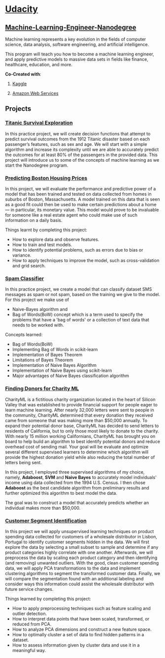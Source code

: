 # [Udacity](https://in.udacity.com/)
## [Machine-Learning-Engineer-Nanodegree](https://in.udacity.com/course/machine-learning-engineer-nanodegree--nd009t?utm_expid=.N5BPzO0yTgeKxF0Hi-Khhg.0&utm_referrer=https:%2F%2Fwww.google.co.in%2F)

Machine learning represents a key evolution in the fields of computer science, data analysis, software engineering, and artificial intelligence.

This program will teach you how to become a machine learning engineer, and apply predictive models to massive data sets in fields like finance, healthcare, education, and more.

**Co-Created with**:

1. [Kaggle](https://www.kaggle.com/)

2. [Amazon Web Services](https://aws.amazon.com/)

## Projects

### [Titanic Survival Exploration](https://github.com/MANOJPATRA1991/Machine-Learning-Engineer-Nanodegree/tree/master/P1-Titanic%20Survival%20Exploration)

In this practice project, we will create decision functions that attempt to predict survival outcomes from the 1912 Titanic disaster based on each passenger’s features, such as sex and age. We will start with a simple algorithm and increase its complexity until we are able to accurately predict the outcomes for at least 80% of the passengers in the provided data. This project will introduce us to some of the concepts of machine learning as we start the Nanodegree program.

### [Predicting Boston Housing Prices](https://github.com/MANOJPATRA1991/Machine-Learning-Engineer-Nanodegree/tree/master/P2-Boston%20Housing)

In this project, we will evaluate the performance and predictive power of a model that has been trained and tested on data collected from homes in suburbs of Boston, Massachusetts. A model trained on this data that is seen as a good fit could then be used to make certain predictions about a home — in particular, its monetary value. This model would prove to be invaluable for someone like a real estate agent who could make use of such information on a daily basis.

Things learnt by completing this project:

* How to explore data and observe features.
* How to train and test models.
* How to identify potential problems, such as errors due to bias or variance.
* How to apply techniques to improve the model, such as cross-validation and grid search.

### [Spam Classifier](https://github.com/MANOJPATRA1991/Machine-Learning-Engineer-Nanodegree/tree/master/P3-Spam%20Classifier)

In this practice project, we create a model that can classify dataset SMS messages as spam or not spam, based on the training we give to the model. For this project we make use of 

* Naive-Bayes algorithm and 
* Bag of Words(BoW) concept which is a term used to specify the problems that have a 'bag of words' or a collection of text data that needs to be worked with.

Concepts learned:

* Bag of Words(BoW)
* Implementing Bag of Words in scikit-learn
* Implementation of Bayes Theorem
* Limitations of Bayes Theorem
* Implementation of Naive Bayes Algorithm
* Implementation of Naive Bayes using scikit-learn
* Major advantages of Naive Bayes classification algorithm

### [Finding Donors for Charity ML](https://github.com/MANOJPATRA1991/Machine-Learning-Engineer-Nanodegree/tree/master/P4-Finding%20Donors%20for%20Charity%20ML)

CharityML is a fictitious charity organization located in the heart of Silicon Valley that was established to provide financial support for people eager to learn machine learning. After nearly 32,000 letters were sent to people in the community, CharityML determined that every donation they received came from someone that was making more than $50,000 annually. To expand their potential donor base, CharityML has decided to send letters to residents of California, but to only those most likely to donate to the charity. With nearly 15 million working Californians, CharityML has brought you on board to help build an algorithm to best identify potential donors and reduce overhead cost of sending mail. Your goal will be evaluate and optimize several different supervised learners to determine which algorithm will provide the highest donation yield while also reducing the total number of letters being sent.

In this project, I employed three supervised algorithms of my choice, namely, **Adaboost**, **SVM** and **Naive Bayes** to accurately model individuals' income using data collected from the 1994 U.S. Census. I then chose **Adaboost** as the best candidate algorithm from preliminary results and further optimized this algorithm to best model the data. 

The goal was to construct a model that accurately predicts whether an individual makes more than $50,000. 

### [Customer Segment Identification](https://github.com/MANOJPATRA1991/Machine-Learning-Engineer-Nanodegree/tree/master/P11-Customer%20Segments)

In this project we will apply unsupervised learning techniques on product spending data collected for customers of a wholesale distributor in Lisbon, Portugal to identify customer segments hidden in the data. We will first explore the data by selecting a small subset to sample and determine if any product categories highly correlate with one another. Afterwards, we will preprocess the data by scaling each product category and then identifying (and removing) unwanted outliers. With the good, clean customer spending data, we will apply PCA transformations to the data and implement clustering algorithms to segment the transformed customer data. Finally, we will compare the segmentation found with an additional labeling and consider ways this information could assist the wholesale distributor with future service changes.

Things learned by completing this project:

* How to apply preprocessing techniques such as feature scaling and outlier detection.
* How to interpret data points that have been scaled, transformed, or reduced from PCA.
* How to analyze PCA dimensions and construct a new feature space.
* How to optimally cluster a set of data to find hidden patterns in a dataset.
* How to assess information given by cluster data and use it in a meaningful way.
